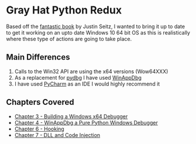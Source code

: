 # Gray Hat Python Redux

Based off the [fantastic book](https://nostarch.com/ghpython.htm) by Justin Seitz, I wanted to bring it up to
date to get it working on an upto date Windows 10 64 bit OS as this is realistically where these type of actions are 
going to take place.

## Main Differences

1. Calls to the Win32 API are using the x64 versions (Wow64XXX)
2. As a replacement for [pydbg](https://github.com/OpenRCE/pydbg) I have used [WinAppDbg](http://winappdbg.readthedocs.io/en/latest/)
3. I have used [PyCharm](https://www.jetbrains.com/pycharm/) as an IDE I would highly recommend it

## Chapters Covered

* [Chapter 3 - Building a Windows x64 Debugger](chapter03/)
* [Chapter 4 - WinAppDbg a Pure Python Windows Debugger](chapter04/)
* [Chapter 6 - Hooking](chapter06/)
* [Chapter 7 - DLL and Code Injection](chapter07/)